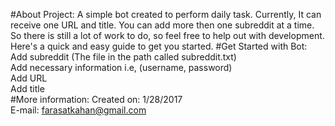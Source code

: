 #About Project:
A simple bot created to perform daily task. Currently, It can receive one URL and title. You can add more then one subreddit at a time. So there is still a lot of work to do, so feel free to help out with development. Here's a quick and easy guide to get you started.
#Get Started with Bot: 
Add subreddit (The file in the path called subreddit.txt)<br />
Add necessary information i.e, (username, password) <br />
Add URL <br />
Add title<br />
#More information:
Created on: 1/28/2017 <br />
E-mail: farasatkahan@gmail.com
